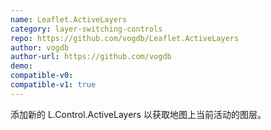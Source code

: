 ```yaml
---
name: Leaflet.ActiveLayers
category: layer-switching-controls
repo: https://github.com/vogdb/Leaflet.ActiveLayers
author: vogdb
author-url: https://github.com/vogdb
demo: 
compatible-v0:
compatible-v1: true
---
```


添加新的 L.Control.ActiveLayers 以获取地图上当前活动的图层。
